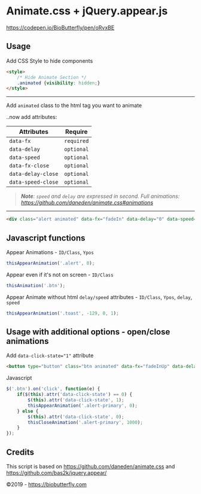 # Animate.css + jQuery.appear.js

https://codepen.io/BioButterfly/pen/oRvxBE

## Usage

Add CSS Style to hide components

```html
<style>
	/* Hide Animate Section */
	.animated {visibility: hidden;}
</style>
```

- - - -

Add `animated` class to the html tag you want to animate

..now add attributes: 

| Attributes | Require |
| ---------- | ---------- |
| `data-fx` | `required` |
| `data-delay` | `optional` |
| `data-speed` | `optional` |
| `data-fx-close` | `optional` |
| `data-delay-close` | `optional` |
| `data-speed-close` | `optional` |

> _**Note**: `speed` and `delay` are expressed in second. Full animations: https://github.com/daneden/animate.css#animations_

- - - -

```html
<div class="alert animated" data-fx="fadeIn" data-delay="0" data-speed="1" data-fx-close="fadeOut" data-delay-close="0" data-speed-close="0.5">Primary</div>
```

## Javascript functions

Appear Animations - `ID/Class`, `Ypos`

```javascript
thisAppearAnimation('.alert', 0);
```

Appear even if it's not on screen - `ID/Class`

```javascript
thisAnimation('.btn');
```

Appear Animate without html `delay/speed` attributes - `ID/Class`, `Ypos`, `delay`, `speed`

```javascript
thisAppearAnimation('.toast', -129, 0, 1);
```

## Usage with additional options - open/close animations

Add `data-click-state="1"` attribute

```html
<button type="button" class="btn animated" data-fx="fadeInUp" data-delay="0" data-speed="1" data-click-state="1">Primary</button>
```

Javascript

```javascript
$('.btn').on('click', function(e) {
	if($(this).attr('data-click-state') == 0) {
	    $(this).attr('data-click-state', 1);
	    thisAppearAnimation('.alert-primary', 0);
	} else {
	    $(this).attr('data-click-state', 0);
	    thisCloseAnimation('.alert-primary', 1000);
	}
});
```

## Credits
This script is based on https://github.com/daneden/animate.css and https://github.com/bas2k/jquery.appear/

&copy;2019 - https://biobutterfly.com
